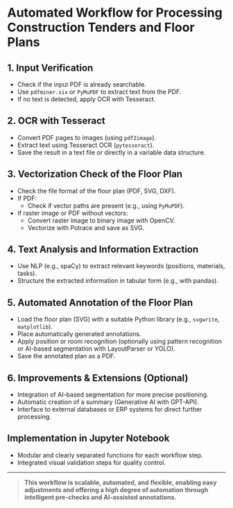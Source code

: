 # Automated Workflow for Processing Construction Tenders and Floor Plans

## 1. Input Verification

- Check if the input PDF is already searchable.
- Use `pdfminer.six` or `PyMuPDF` to extract text from the PDF.
- If no text is detected, apply OCR with Tesseract.

## 2. OCR with Tesseract

- Convert PDF pages to images (using `pdf2image`).
- Extract text using Tesseract OCR (`pytesseract`).
- Save the result in a text file or directly in a variable data structure.

## 3. Vectorization Check of the Floor Plan

- Check the file format of the floor plan (PDF, SVG, DXF).
- If PDF:
  - Check if vector paths are present (e.g., using `PyMuPDF`).
- If raster image or PDF without vectors:
  - Convert raster image to binary image with OpenCV.
  - Vectorize with Potrace and save as SVG.

## 4. Text Analysis and Information Extraction

- Use NLP (e.g., spaCy) to extract relevant keywords (positions, materials, tasks).
- Structure the extracted information in tabular form (e.g., with pandas).

## 5. Automated Annotation of the Floor Plan

- Load the floor plan (SVG) with a suitable Python library (e.g., `svgwrite`, `matplotlib`).
- Place automatically generated annotations.
- Apply position or room recognition (optionally using pattern recognition or AI-based segmentation with LayoutParser or YOLO).
- Save the annotated plan as a PDF.

## 6. Improvements & Extensions (Optional)

- Integration of AI-based segmentation for more precise positioning.
- Automatic creation of a summary (Generative AI with GPT-API).
- Interface to external databases or ERP systems for direct further processing.

## Implementation in Jupyter Notebook

- Modular and clearly separated functions for each workflow step.
- Integrated visual validation steps for quality control.

---

> **This workflow is scalable, automated, and flexible, enabling easy adjustments and offering a high degree of automation through intelligent pre-checks and AI-assisted annotations.**